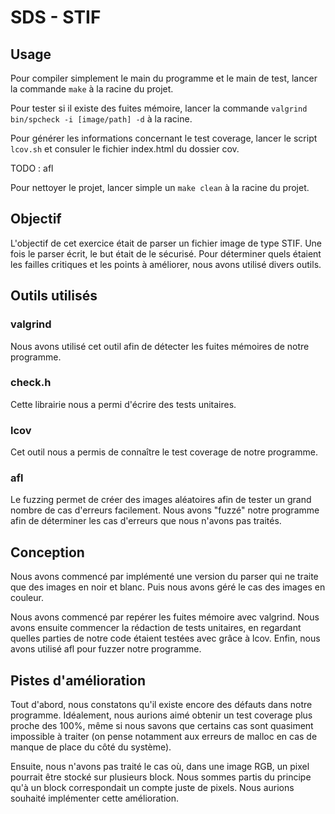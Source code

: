 # SDS - STIF

## Usage

Pour compiler simplement le main du programme et le main de test, lancer la commande `make` à la racine du projet.

Pour tester si il existe des fuites mémoire, lancer la commande `valgrind bin/spcheck -i [image/path] -d` à la racine.

Pour générer les informations concernant le test coverage, lancer le script `lcov.sh` et consuler le fichier index.html du dossier cov.

TODO : afl

Pour nettoyer le projet, lancer simple un `make clean` à la racine du projet.

## Objectif

L'objectif de cet exercice était de parser un fichier image de type STIF. Une fois le parser écrit, le but était de le sécurisé. Pour déterminer quels étaient les failles critiques et les points à améliorer, nous avons utilisé divers outils.

## Outils utilisés

### valgrind

Nous avons utilisé cet outil afin de détecter les fuites mémoires de notre programme.

### check.h

Cette librairie nous a permi d'écrire des tests unitaires.

### lcov

Cet outil nous a permis de connaître le test coverage de notre programme.

### afl

Le fuzzing permet de créer des images aléatoires afin de tester un grand nombre de cas d'erreurs facilement. Nous avons "fuzzé" notre programme afin de déterminer les cas d'erreurs que nous n'avons pas traités.

## Conception

Nous avons commencé par implémenté une version du parser qui ne traite que des images en noir et blanc. Puis nous avons géré le cas des images en couleur.

Nous avons commencé par repérer les fuites mémoire avec valgrind. Nous avons ensuite commencer la rédaction de tests unitaires, en regardant quelles parties de notre code étaient testées avec grâce à lcov. Enfin, nous avons utilisé afl pour fuzzer notre programme.

## Pistes d'amélioration

Tout d'abord, nous constatons qu'il existe encore des défauts dans notre programme. Idéalement, nous aurions aimé obtenir un test coverage plus proche des 100%, même si nous savons que certains cas sont quasiment impossible à traiter (on pense notamment aux erreurs de malloc en cas de manque de place du côté du système).

Ensuite, nous n'avons pas traité le cas où, dans une image RGB, un pixel pourrait être stocké sur plusieurs block. Nous sommes partis du principe qu'à un block correspondait un compte juste de pixels. Nous aurions souhaité implémenter cette amélioration.


